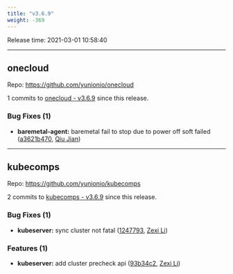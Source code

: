 ```yaml
---
title: "v3.6.9"
weight: -369
---
```


Release time: 2021-03-01 10:58:40

---
## onecloud

Repo: https://github.com/yunionio/onecloud

1 commits to [onecloud - v3.6.9] since this release.

### Bug Fixes (1)
- **baremetal-agent:** baremetal fail to stop due to power off soft failed ([a3621b470](https://github.com/yunionio/onecloud/commit/a3621b4707a2b0dba7726f1a9841fcdca0991ec4), [Qiu Jian](mailto:qiujian@yunionyun.com))

[onecloud - v3.6.9]: https://github.com/yunionio/onecloud/compare/v3.6.8...v3.6.9
---
## kubecomps

Repo: https://github.com/yunionio/kubecomps

2 commits to [kubecomps - v3.6.9] since this release.

### Bug Fixes (1)
- **kubeserver:** sync cluster not fatal ([1247793](https://github.com/yunionio/kubecomps/commit/1247793e5ff357d80629bfdec7a474188b91a2f9), [Zexi Li](mailto:zexi.li@qq.com))

### Features (1)
- **kubeserver:** add cluster precheck api ([93b34c2](https://github.com/yunionio/kubecomps/commit/93b34c2dc94429d878da18cebbd5c849f6ab70a2), [Zexi Li](mailto:zexi.li@qq.com))

[kubecomps - v3.6.9]: https://github.com/yunionio/kubecomps/compare/v3.6.8...v3.6.9
